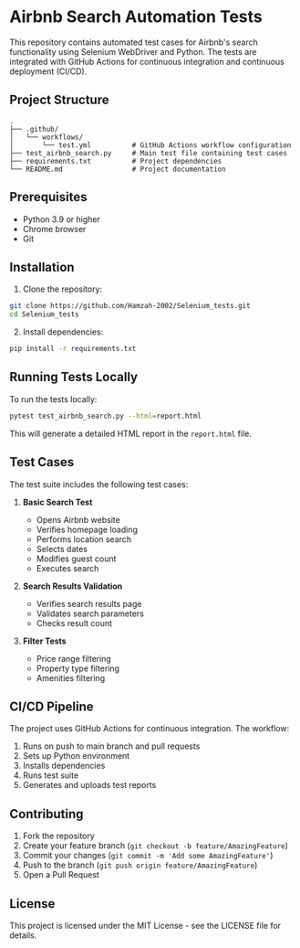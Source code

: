 # Airbnb Search Automation Tests

This repository contains automated test cases for Airbnb's search functionality using Selenium WebDriver and Python. The tests are integrated with GitHub Actions for continuous integration and continuous deployment (CI/CD).

## Project Structure

```
.
├── .github/
│   └── workflows/
│       └── test.yml          # GitHub Actions workflow configuration
├── test_airbnb_search.py     # Main test file containing test cases
├── requirements.txt          # Project dependencies
└── README.md                 # Project documentation
```

## Prerequisites

- Python 3.9 or higher
- Chrome browser
- Git

## Installation

1. Clone the repository:
```bash
git clone https://github.com/Hamzah-2002/Selenium_tests.git
cd Selenium_tests
```

2. Install dependencies:
```bash
pip install -r requirements.txt
```

## Running Tests Locally

To run the tests locally:

```bash
pytest test_airbnb_search.py --html=report.html
```

This will generate a detailed HTML report in the `report.html` file.

## Test Cases

The test suite includes the following test cases:

1. **Basic Search Test**
   - Opens Airbnb website
   - Verifies homepage loading
   - Performs location search
   - Selects dates
   - Modifies guest count
   - Executes search

2. **Search Results Validation**
   - Verifies search results page
   - Validates search parameters
   - Checks result count

3. **Filter Tests**
   - Price range filtering
   - Property type filtering
   - Amenities filtering

## CI/CD Pipeline

The project uses GitHub Actions for continuous integration. The workflow:
1. Runs on push to main branch and pull requests
2. Sets up Python environment
3. Installs dependencies
4. Runs test suite
5. Generates and uploads test reports

## Contributing

1. Fork the repository
2. Create your feature branch (`git checkout -b feature/AmazingFeature`)
3. Commit your changes (`git commit -m 'Add some AmazingFeature'`)
4. Push to the branch (`git push origin feature/AmazingFeature`)
5. Open a Pull Request

## License

This project is licensed under the MIT License - see the LICENSE file for details. 